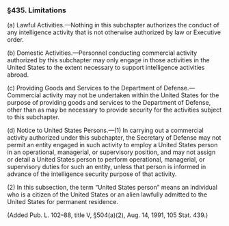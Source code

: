 ### §435. Limitations ###

(a) Lawful Activities.—Nothing in this subchapter authorizes the conduct of any intelligence activity that is not otherwise authorized by law or Executive order.

(b) Domestic Activities.—Personnel conducting commercial activity authorized by this subchapter may only engage in those activities in the United States to the extent necessary to support intelligence activities abroad.

(c) Providing Goods and Services to the Department of Defense.—Commercial activity may not be undertaken within the United States for the purpose of providing goods and services to the Department of Defense, other than as may be necessary to provide security for the activities subject to this subchapter.

(d) Notice to United States Persons.—(1) In carrying out a commercial activity authorized under this subchapter, the Secretary of Defense may not permit an entity engaged in such activity to employ a United States person in an operational, managerial, or supervisory position, and may not assign or detail a United States person to perform operational, managerial, or supervisory duties for such an entity, unless that person is informed in advance of the intelligence security purpose of that activity.

(2) In this subsection, the term “United States person” means an individual who is a citizen of the United States or an alien lawfully admitted to the United States for permanent residence.

(Added Pub. L. 102–88, title V, §504(a)(2), Aug. 14, 1991, 105 Stat. 439.)